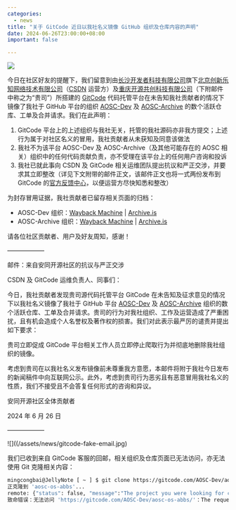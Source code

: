 ```yaml
---
categories:
  - news
title: "关于 GitCode 近日以我社名义镜像 GitHub 组织及仓库内容的声明"
date: 2024-06-26T23:00:00+08:00
important: false

---
```


![](/assets/news/gitcode-fake.svg)

今日在社区好友的提醒下，我们留意到由[长沙开发者科技有限公司](https://www.tianyancha.com/company/3470940218)旗下[北京创新乐知网络技术有限公司](https://www.tianyancha.com/company/3049500520)（[CSDN](https://www.csdn.net/) 运营方）及[重庆开源共创科技有限公司](https://www.tianyancha.com/company/5924520331)（下附邮件中称之为“贵司”）所搭建的 [GitCode](https://gitcode.com/) 代码托管平台在未告知我社贡献者的情况下镜像了我社于 GitHub 平台的组织 [AOSC-Dev](https://github.com/AOSC-Dev/) 及 [AOSC-Archive](https://github.com/AOSC-Archive) 的数个活跃仓库、工单及合并请求。我们在此声明：

1. GitCode 平台上的上述组织与我社无关，托管的我社源码亦非我方提交；上述行为属于对社区名义的冒用，我社贡献者从未获知及同意该做法
2. 我社不为该平台 AOSC-Dev 及 AOSC-Archive（及其他可能存在的 AOSC 相关）组织中的任何代码贡献负责，亦不受理在该平台上的任何用户咨询和投诉
3. 我社已就此事向 CSDN 及 GitCode 相关运维团队提出抗议和严正交涉，并要求其立即整改（详见下文附带的邮件正文，该邮件正文也将一式两份发布到 GitCode 的[官方反馈中心](https://gitcode.com/Gitcode-offical-team/GitCode-Docs/issues)，以便运营方尽快知悉和整改）

为封存冒用证据，我社贡献者已留存相关页面的归档：

- AOSC-Dev 组织：[Wayback Machine](https://web.archive.org/web/20240626042401/https://gitcode.com/AOSC-Dev) | [Archive.is](https://archive.is/su9h5)
- AOSC-Archive 组织：[Wayback Machine](https://web.archive.org/web/20240626042802/https://gitcode.com/AOSC-Archive) | [Archive.is](https://archive.is/ivJ28)

请各位社区贡献者、用户及好友周知，感谢！

——————

邮件：来自安同开源社区的抗议与严正交涉

CSDN 及 GitCode 运维负责人、同事们：

今日，我社贡献者发现贵司源代码托管平台 GitCode 在未告知及征求意见的情况下以我社名义镜像了我社于 GitHub 平台 [AOSC-Dev](https://github.com/AOSC-Dev) 及 [AOSC-Archive](https://github.com/AOSC-Archive) 组织的数个活跃仓库、工单及合并请求。贵司的行为对我社组织、工作及运营造成了严重困扰，且有机会造成个人名誉权及著作权的损害。我们对此表示最严厉的谴责并提出如下要求：

贵司立即促成 GitCode 平台相关工作人员立即停止爬取行为并彻底地删除我社组织的镜像。

考虑到贵司在以我社名义发布镜像前未尊重我方意愿，本邮件将附于我社今日发布的新闻稿件中向互联网公示。此外，考虑到贵司行为恶劣且有恶意冒用我社名义的性质，我们不接受且不会答复任何形式的咨询和异议。

安同开源社区全体贡献者

2024 年 6 月 26 日

——————

![]((/assets/news/gitcode-fake-email.jpg)

我们已收到来自 GitCode 客服的回邮，相关组织及仓库页面已无法访问，亦无法使用 Git 克隆相关内容：

```bash
mingcongbai@JellyNote [ ~ ] $ git clone https://gitcode.com/AOSC-Dev/aosc-os-abbs
正克隆到 'aosc-os-abbs'...
remote: {"status": false, "message":"The project you were looking for could not be found."}
致命错误：无法访问 'https://gitcode.com/AOSC-Dev/aosc-os-abbs/'：The requested URL returned error: 403
```

